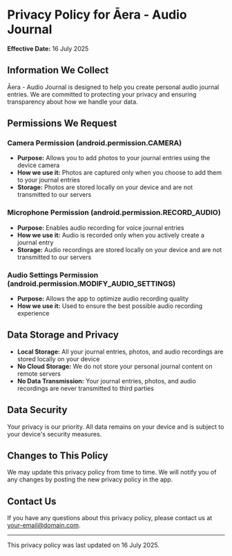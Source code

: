 # Privacy Policy for Āera - Audio Journal

**Effective Date:** 16 July 2025 

## Information We Collect

Āera - Audio Journal is designed to help you create personal audio journal entries. We are committed to protecting your privacy and ensuring transparency about how we handle your data.

## Permissions We Request

### Camera Permission (android.permission.CAMERA)
- **Purpose:** Allows you to add photos to your journal entries using the device camera
- **How we use it:** Photos are captured only when you choose to add them to your journal entries
- **Storage:** Photos are stored locally on your device and are not transmitted to our servers

### Microphone Permission (android.permission.RECORD_AUDIO)
- **Purpose:** Enables audio recording for voice journal entries
- **How we use it:** Audio is recorded only when you actively create a journal entry
- **Storage:** Audio recordings are stored locally on your device and are not transmitted to our servers

### Audio Settings Permission (android.permission.MODIFY_AUDIO_SETTINGS)
- **Purpose:** Allows the app to optimize audio recording quality
- **How we use it:** Used to ensure the best possible audio recording experience

## Data Storage and Privacy

- **Local Storage:** All your journal entries, photos, and audio recordings are stored locally on your device
- **No Cloud Storage:** We do not store your personal journal content on remote servers
- **No Data Transmission:** Your journal entries, photos, and audio recordings are never transmitted to third parties

## Data Security

Your privacy is our priority. All data remains on your device and is subject to your device's security measures.

## Changes to This Policy

We may update this privacy policy from time to time. We will notify you of any changes by posting the new privacy policy in the app.

## Contact Us

If you have any questions about this privacy policy, please contact us at your-email@domain.com.

---

This privacy policy was last updated on 16 July 2025.